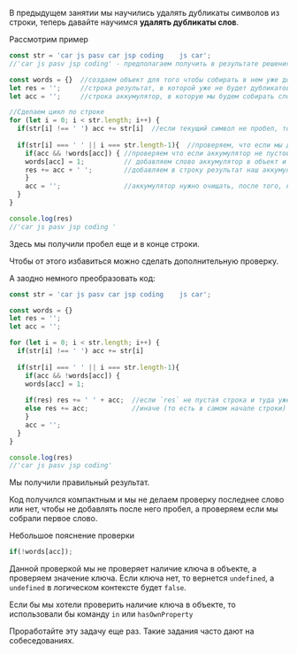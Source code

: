 В предыдущем занятии мы научились удалять дубликаты символов из строки, теперь давайте научимся **удалять дубликаты слов**.

Рассмотрим пример
```javascript
const str = 'car js pasv car jsp coding    js car';
//'car js pasv jsp coding' - предполагаем получить в результате решения строку данного вида

const words = {}  //создаем объект для того чтобы собирать в нем уже добавленные слова
let res = '';     //строка результат, в которой уже не будет дубликатов
let acc = '';     //строка аккумулятор, в которую мы будем собирать слово

//Сделаем цикл по строке
for (let i = 0; i < str.length; i++) {
  if(str[i] !== ' ') acc += str[i]  //если текущий символ не пробел, то добавляем его в аккумулятор
  
  if(str[i] === ' ' || i === str.length-1){  //проверяем, что если мы дошли до пробела или до конца строки
    if(acc && !words[acc]) { //проверяем что если аккумулятор не пустой И объект words с ключом 'acc' возвращает false (то есть такого слова еще нет в объекте)
    words[acc] = 1;          // добавляем слово аккумулятор в объект и присваиваем ключу значение 1;
    res += acc + ' ';        //добавляем в строку результат наш аккумулятор и пробел
    }
    acc = '';                //аккумулятор нужно очищать, после того, как мы наткнулись на пробел
  }
}

console.log(res)
//'car js pasv jsp coding '
```
Здесь мы получили пробел еще и в конце строки.

Чтобы от этого избавиться можно сделать дополнительную проверку.

А заодно немного преобразовать код:
```javascript
const str = 'car js pasv car jsp coding    js car';

const words = {}  
let res = '';     
let acc = '';     

for (let i = 0; i < str.length; i++) {
  if(str[i] !== ' ') acc += str[i]  
  
  if(str[i] === ' ' || i === str.length-1){  
    if(acc && !words[acc]) { 
    words[acc] = 1;    
    
    if(res) res += ' ' + acc;  //если `res` не пустая строка и туда уже что-то добавили, тогда сначала ставим пробел, а потом добавляем слово аккумулятор
    else res += acc;           //иначе (то есть в самом начале строки) в результат добавляем только слово аккумулятор
    }
    acc = '';                
  }
}

console.log(res)
//'car js pasv jsp coding'
```
Мы получили правильный результат.

Код получился компактным и мы не делаем проверку последнее слово или нет, чтобы не добавлять после него пробел,
а проверяем если мы собрали первое слово.

Небольшое пояснение проверки
```javascript
if(!words[acc]);
```
Данной проверкой мы не проверяет наличие ключа в объекте, а проверяем значение ключа.
Если ключа нет, то вернется `undefined`, а `undefined` в логическом контексте будет `false`.

Если бы мы хотели проверить наличие ключа в объекте, то использовали бы команду `in` или `hasOwnProperty`

Проработайте эту задачу еще раз. Такие задания часто дают на собеседованиях.

